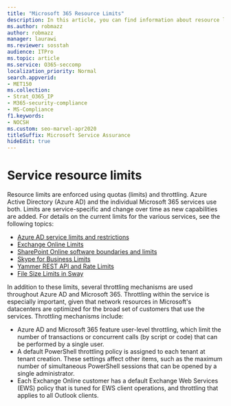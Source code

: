 ```yaml
---
title: "Microsoft 365 Resource Limits"
description: In this article, you can find information about resource limits for the various applications within Microsoft 365.
ms.author: robmazz
author: robmazz
manager: laurawi
ms.reviewer: sosstah
audience: ITPro
ms.topic: article
ms.service: O365-seccomp
localization_priority: Normal
search.appverid:
- MET150
ms.collection:
- Strat_O365_IP
- M365-security-compliance
- MS-Compliance
f1.keywords:
- NOCSH
ms.custom: seo-marvel-apr2020
titleSuffix: Microsoft Service Assurance
hideEdit: true
---
```


# Service resource limits

Resource limits are enforced using quotas (limits) and throttling. Azure Active Directory (Azure AD) and the individual Microsoft 365 services use both. Limits are service-specific and change over time as new capabilities are added. For details on the current limits for the various services, see the following topics:

- [Azure AD service limits and restrictions](/azure/azure-resource-manager/management/azure-subscription-service-limits)
- [Exchange Online Limits](/office365/servicedescriptions/exchange-online-service-description/exchange-online-limits)
- [SharePoint Online software boundaries and limits](https://support.office.com/article/SharePoint-Online-software-boundaries-and-limits-8F34FF47-B749-408B-ABC0-B605E1F6D498)
- [Skype for Business Limits](https://technet.microsoft.com/library/skype-for-business-online-limits.aspx)
- [Yammer REST API and Rate Limits](https://developer.yammer.com/docs/rest-api-rate-limits)
- [File Size Limits in Sway](https://support.office.com/article/File-size-limits-in-Sway-4db21bc6-b42b-499f-9272-66e089db109f)

In addition to these limits, several throttling mechanisms are used throughout Azure AD and Microsoft 365. Throttling within the service is especially important, given that network resources in Microsoft's datacenters are optimized for the broad set of customers that use the services. Throttling mechanisms include:

- Azure AD and Microsoft 365 feature user-level throttling, which limit the number of transactions or concurrent calls (by script or code) that can be performed by a single user.
- A default PowerShell throttling policy is assigned to each tenant at tenant creation. These settings affect other items, such as the maximum number of simultaneous PowerShell sessions that can be opened by a single administrator.
- Each Exchange Online customer has a default Exchange Web Services (EWS) policy that is tuned for EWS client operations, and throttling that applies to all Outlook clients.
